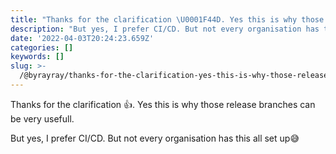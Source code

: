 ```yaml
---
title: "Thanks for the clarification \U0001F44D. Yes this is why those release branches can be very usefull."
description: "But yes, I prefer CI/CD. But not every organisation has this all set up\U0001F605"
date: '2022-04-03T20:24:23.659Z'
categories: []
keywords: []
slug: >-
  /@byrayray/thanks-for-the-clarification-yes-this-is-why-those-release-branches-can-be-very-usefull-77f4c858b200
---
```


Thanks for the clarification 👍. Yes this is why those release branches can be very usefull.

But yes, I prefer CI/CD. But not every organisation has this all set up😅